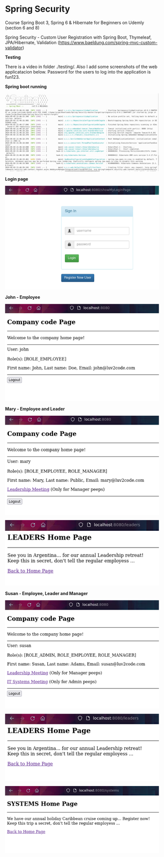 # Spring Security
Course Spring Boot 3, Spring 6 & Hibernate for Beginners on Udemly (section 6 and 8)

Spring Security - Custom User Registration with Spring Boot, Thymeleaf, JPA/Hibernate, Validation (https://www.baeldung.com/spring-mvc-custom-validator)

**Testing**

There is a video in folder ./testing/. Also I add some screenshots of the web applicatacion below. Password for the users to log into the application is fun123.


**Spring boot running**

![alt_text](https://github.com/Jorge36/Spring-Security/blob/926179df88da03aa3829a3645031322b3ee5007e/Testing/spring_boot_running.png)

**Login page**

![alt_text](https://github.com/Jorge36/Spring-Security/blob/926179df88da03aa3829a3645031322b3ee5007e/Testing/login.png)

**John - Employee**

![alt_text](https://github.com/Jorge36/Spring-Security/blob/926179df88da03aa3829a3645031322b3ee5007e/Testing/john_role_employee.png)

**Mary - Employee and Leader**

![alt_text](https://github.com/Jorge36/Spring-Security/blob/926179df88da03aa3829a3645031322b3ee5007e/Testing/mary_role_employee_manager.png)

![alt_text](https://github.com/Jorge36/Spring-Security/blob/926179df88da03aa3829a3645031322b3ee5007e/Testing/mary_leader.png)

**Susan - Employee, Leader and Manager**

![alt_text](https://github.com/Jorge36/Spring-Security/blob/926179df88da03aa3829a3645031322b3ee5007e/Testing/susan_role_employee_manager_admin.png)

![alt_text](https://github.com/Jorge36/Spring-Security/blob/926179df88da03aa3829a3645031322b3ee5007e/Testing/susan_leader.png)

![alt_text](https://github.com/Jorge36/Spring-Security/blob/926179df88da03aa3829a3645031322b3ee5007e/Testing/susan_systems.png)
